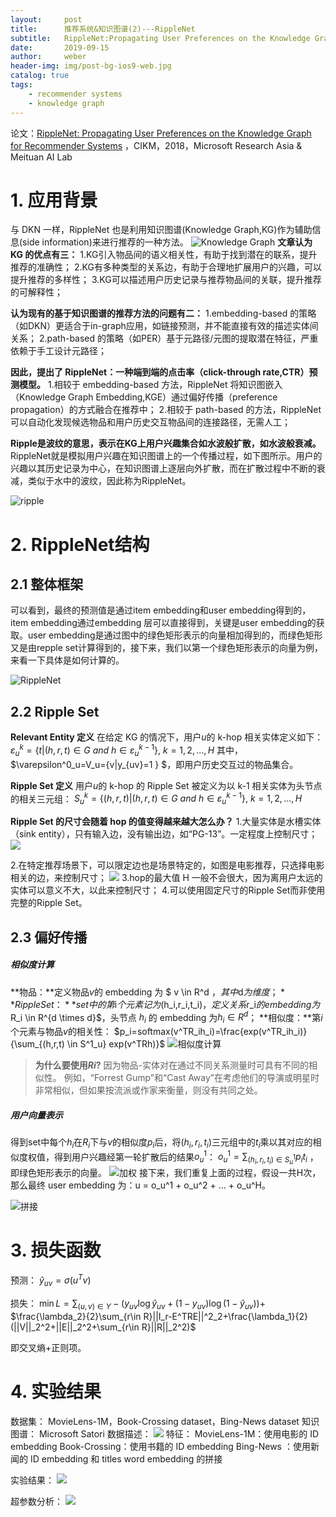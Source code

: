 ```yaml
---
layout:     post
title:      推荐系统&知识图谱(2)---RippleNet
subtitle:   RippleNet:Propagating User Preferences on the Knowledge Graph for Recommender Systems
date:       2019-09-15
author:     weber
header-img: img/post-bg-ios9-web.jpg
catalog: true
tags:
    - recommender systems
    - knowledge graph
---
```

论文：[RippleNet: Propagating User Preferences on the Knowledge Graph for Recommender Systems](http://xueshu.baidu.com/usercenter/paper/show?paperid=38a152d897b7138f4430ca2012b8e3b5&site=xueshu_se&hitarticle=1)
，CIKM，2018，Microsoft Research Asia & Meituan AI Lab
 # 1. 应用背景
与 DKN 一样，RippleNet 也是利用知识图谱(Knowledge Graph,KG)作为辅助信息(side information)来进行推荐的一种方法。
![Knowledge Graph](https://tva1.sinaimg.cn/large/00831rSTly1gcvtoujorgj30il0dzq5q.jpg)
**文章认为 KG 的优点有三：**
1.KG引入物品间的语义相关性，有助于找到潜在的联系，提升推荐的准确性；
2.KG有多种类型的关系边，有助于合理地扩展用户的兴趣，可以提升推荐的多样性；
3.KG可以描述用户历史记录与推荐物品间的关联，提升推荐的可解释性；

**认为现有的基于知识图谱的推荐方法的问题有二：**
1.embedding-based 的策略（如DKN）更适合于in-graph应用，如链接预测，并不能直接有效的描述实体间关系；
2.path-based 的策略（如PER）基于元路径/元图的提取潜在特征，严重依赖于手工设计元路径；

**因此，提出了 RippleNet：一种端到端的点击率（click-through rate,CTR）预测模型。**
1.相较于 embedding-based 方法，RippleNet 将知识图嵌入（Knowledge Graph Embedding,KGE）通过偏好传播（preference propagation）的方式融合在推荐中；
2.相较于 path-based 的方法，RippleNet 可以自动化发现候选物品和用户历史交互物品间的连接路径，无需人工；

**Ripple是波纹的意思，表示在KG上用户兴趣集合如水波般扩散，如水波般衰减。**
RippleNet就是模拟用户兴趣在知识图谱上的一个传播过程，如下图所示。用户的兴趣以其历史记录为中心，在知识图谱上逐层向外扩散，而在扩散过程中不断的衰减，类似于水中的波纹，因此称为RippleNet。

![ripple](https://tva1.sinaimg.cn/large/00831rSTly1gcvtowedkpj30io0fy41q.jpg)

# 2. RippleNet结构
## 2.1 整体框架
可以看到，最终的预测值是通过item embedding和user embedding得到的，item embedding通过embedding 层可以直接得到，关键是user embedding的获取。user embedding是通过图中的绿色矩形表示的向量相加得到的，而绿色矩形又是由repple set计算得到的，接下来，我们以第一个绿色矩形表示的向量为例，来看一下具体是如何计算的。

![RippleNet](https://tva1.sinaimg.cn/large/00831rSTly1gcvtoxdt43j30yg0fkdm9.jpg)
## 2.2 Ripple Set
**Relevant Entity 定义**
在给定 KG 的情况下，用户$u$的 k-hop 相关实体定义如下：
$\varepsilon^k_u=\{t|(h,r,t)\in G \ and \ h \in \varepsilon^{k-1}_u \} ,\ k=1,2,...,H$
其中，$\varepsilon^0_u=V_u=\{v|y_{uv}=1 \} $，即用户历史交互过的物品集合。

**Ripple Set 定义**
用户$u$的 k-hop 的 Ripple Set 被定义为以 k-1 相关实体为头节点的相关三元组：
$S^k_u=\{(h,r,t)|(h,r,t)\in G \ and \ h \in \varepsilon^{k-1}_u \} ,\ k=1,2,...,H$

**Ripple Set 的尺寸会随着 hop 的值变得越来越大怎么办？**
1.大量实体是水槽实体（sink entity），只有输入边，没有输出边，如“PG-13”。一定程度上控制尺寸；
![](https://tva1.sinaimg.cn/large/00831rSTly1gcvtoyppk4j30c806tgn6.jpg)

2.在特定推荐场景下，可以限定边也是场景特定的，如图是电影推荐，只选择电影相关的边，来控制尺寸；
![](https://tva1.sinaimg.cn/large/00831rSTly1gcvtoz40gvj30c806n75s.jpg)
3.hop的最大值 H 一般不会很大，因为离用户太远的实体可以意义不大，以此来控制尺寸；
4.可以使用固定尺寸的Ripple Set而非使用完整的Ripple Set。

## 2.3 偏好传播
##### 相似度计算
**物品：**定义物品$v$的 embedding 为 $ v \in R^d $，其中$d$为维度；
**Ripple Set：**set中的第$i$个元素记为$(h_i,r_i,t_i)$，定义关系$r_i$的 embedding 为$R_i \in R^{d \times d}$，头节点 $h_i$ 的 embedding 为$h_i \in R^d$；
**相似度：**第$i$个元素与物品$v$的相关性：
$p_i=softmax(v^TR_ih_i)=\frac{exp(v^TR_ih_i)}{\sum_{(h,r,t) \in S^1_u} exp(v^TRh)}$
![相似度计算](https://tva1.sinaimg.cn/large/00831rSTly1gcvtozm8wxj30f008y3zi.jpg)
>**为什么要使用$Ri$?**
>因为物品-实体对在通过不同关系测量时可具有不同的相似性。 例如，“Forrest Gump”和“Cast Away”在考虑他们的导演或明星时非常相似，但如果按流派或作家来衡量，则没有共同之处。
##### 用户向量表示
得到set中每个$h_i$在$R_i$下与$v$的相似度$p_i$后，将$(h_i,r_i,t_i)$三元组中的$t_i$乘以其对应的相似度权值，得到用户兴趣经第一轮扩散后的结果$o_u^1$：
$o_u^1=\sum_{(h_i,r_i,t_i) \in S^1_u} p_i t_i$ ，即绿色矩形表示的向量。
![加权](https://tva1.sinaimg.cn/large/00831rSTly1gcvtp0jo5kj309g09laah.jpg)
接下来，我们重复上面的过程，假设一共H次，那么最终 user embedding 为：u = o_u^1 + o_u^2 + ... + o_u^H。

![拼接](https://tva1.sinaimg.cn/large/00831rSTly1gcvtp0yu7vj30f007lt9c.jpg)

# 3. 损失函数
预测：
$\hat{y}_{uv}=\sigma(u^Tv)$

损失：
$\min L=\sum_{(u,v)\in Y}-(y_{uv}\log \hat{y}_{uv}+(1-y_{uv})\log (1-\hat{y}_{uv}))+$
$\frac{\lambda_2}{2}\sum_{r\in R}||I_r-E^TRE||^2_2+\frac{\lambda_1}{2}(||V||_2^2+||E||_2^2+\sum_{r\in R}||R||_2^2)$

即交叉熵+正则项。

# 4. 实验结果
数据集：
MovieLens-1M，Book-Crossing dataset，Bing-News dataset
知识图谱：
Microsoft Satori
数据描述：
![](https://tva1.sinaimg.cn/large/00831rSTly1gcvtp1izxbj30hs07umzz.jpg)
特征：
MovieLens-1M：使用电影的 ID embedding
Book-Crossing：使用书籍的 ID embedding
Bing-News ：使用新闻的 ID embedding 和 titles word embedding 的拼接

实验结果：
![](https://tva1.sinaimg.cn/large/00831rSTly1gcvtp1x2wkj30hs09f78f.jpg)

超参数分析：
![](https://tva1.sinaimg.cn/large/00831rSTly1gcvtp2e5acj30hs0aogpa.jpg)
